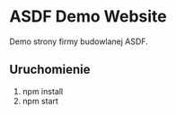 
# ASDF Demo Website

Demo strony firmy budowlanej ASDF.

## Uruchomienie

1. npm install
2. npm start
